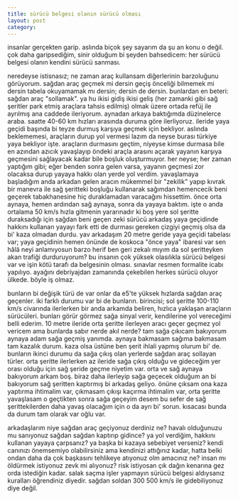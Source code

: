 ```yaml
---
title: sürücü belgesi olanın sürücü olması
layout: post
category: 
---
```


insanlar gerçekten garip. aslında biçok şey sayarım da şu an konu o değil. çok daha garipsediğim, sinir olduğum bi şeyden bahsedicem: her sürücü belgesi olanın kendini sürücü sanması.

neredeyse istisnasız; ne zaman araç kullansam diğerlerinin barzoluğunu görüyorum. sağdan araç geçmek mi dersin geçiş önceliği bilmemek mi dersin tabela okuyamamak mı dersin; dersin de dersin. bunlardan en beteri: sağdan araç "sollamak". ya hu ikisi gidiş ikisi geliş (her zamanki gibi sağ şeritler park etmiş araçlara tahsis edilmiş) olmak üzere ortada refüj ile ayrılmış ana caddede ileriyorum. aynadan arkaya baktığımda düzinelerce araba. saatte 40-60 km hızları arasında duruma göre ilerliyoruz.  ileride yaya geçidi başında bi teyze durmuş karşıya geçmek için bekliyor. aslında beklememesi, araçların durup yol vermesi lazım da neyse burası türkiye yaya bekliyor işte. araçların durmasını geçtim, niyeyse kimse durmasa bile en azından azıcık yavaşlayıp öndeki araçla arasını açarak yayanın karşıya geçmesini sağlayacak kadar bile boşluk oluşturmuyor. her neyse; her zaman yaptığım gibi; eğer benden sonra gelen varsa, yayanın geçmesi zor olacaksa durup yayaya hakkı olan yerde yol verdim. yavaşlamaya başladığım anda arkadan gelen aracın mükemmel bir "zekilik" yapıp kıvrak bir manevra ile sağ şeritteki boşluğu kullanarak sağımdan hemencecik beni geçerek tabakhanesine hiç duraklamadan varacağını hissettim. önce orta aynaya, hemen ardından sağ aynaya, sonra da yayaya baktım. işte o anda ortalama 50 km/s hızla gitmenin yararınadır ki boş yere sol şeritte duraksadığı için sağdan beni geçen zeki sürücü arkadaş yaya geçidinde hakkını kullanan yayayı fark etti de durması gereken çizgiyi geçmiş olsa da bi' kaza olmadan durdu. yav arkadaşım 20 metre geride yaya geçidi tabelası var; yaya geçidinin hemen önünde de koskoca "önce yaya" ibaresi var sen hâlâ neyi anlamıyosun barzo herif ben geri zekalı mıyım da sol şeritteyken akan trafiği durduruyorum? bu insanın çok yüksek olasılıkla sürücü belgesi var ve işin kötü tarafı da belgesinin olması. sınavlar resmen formalite icabı yapılıyo. ayağını debriyajdan zamanında çekebilen herkes sürücü oluyor ülkede. böyle iş olmaz.

bunların bi değişik türü de var onlar da e5'te yüksek hızlarda sağdan araç geçenler. iki farklı durumu var bi de bunların. birincisi; sol şeritte 100-110 km/s civarında ilerlerken bir anda arkamda beliren, hızlıca yaklaşan araçların sürücüleri. bunları görür görmez sağa sinyal verir, kendilerine yol vereceğimi belli ederim. 10 metre ileride orta şeritte ilerleyen aracı geçer geçmez yol vericem ama bunlarda sabır nerde akıl nerde? tam sağa çıkıcam bakıyorum aynaya adam sağa geçmiş yanımda. aynaya bakmasam sağıma bakmasam tam kazalık durum. kaza olsa üstüne ben şerit ihlali yapmış olurum bi' de. bunların ikinci durumu da sağa çıkış olan yerlerde sağdan araç sollayan türler. orta şeritte ilerlerken az ileride sağa çıkış olduğu ve gideceğim yer orası olduğu için sağ şeride geçme niyetim var. orta ve sağ aynaya bakıyorum arkam boş. biraz daha ilerleyip sağa geçecek olduğum an bi bakıyorum sağ şeritten kaptırmış bi arkadaş geliyo. önüne çıksam ona kaza yaptırma ihtimalim var, çıkmasam çıkışı kaçırma ihtimalim var, orta şeritte yavaşlasam o geçtikten sonra sağa geçeyim desem bu sefer de sağ şerittekilerden daha yavaş olacağım için o da ayrı bi' sorun. kısacası bunda da durum tam olarak var oğlu var.

arkadaşlarım niye sağdan araç geçiyonuz derdiniz ne? havalı olduğunuzu mu sanıyonuz sağdan sağdan kaptırıp gidince? ya yol verdiğim, hakkını kullanan yayaya çarpsanız? ya başka bi kazaya sebebiyet verseniz? kendi canınızı önemsemiyo olabilirsiniz ama kendinizi attığınız kadar, hatta belki ondan daha da çok başkasını tehlikeye atıyonuz olm amacınız ne? insan mı öldürmek istiyonuz zevk mi alıyonuz? risk istiyosan çık dağın kenarına gez orda istediğin kadar. salak saçma işler yapmayın sürücü belgesi aldıysanız kuralları öğrendiniz diyedir. sağdan soldan 300 500 km/s ile gidebiliyonuz diye değil. 